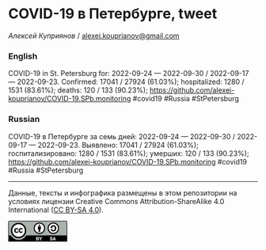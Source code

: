 COVID-19 в Петербурге, tweet
============================

*Алексей Куприянов* /
<a href="mailto:alexei.kouprianov@gmail.com" class="email">alexei.kouprianov@gmail.com</a>

### English

COVID-19 in St. Petersburg for: 2022-09-24 — 2022-09-30 / 2022-09-17 —
2022-09-23. Сonfirmed: 17041 / 27924 (61.03%); hospitalized: 1280 / 1531
(83.61%); deaths: 120 / 133 (90.23%);
<a href="https://github.com/alexei-kouprianov/COVID-19.SPb.monitoring" class="uri">https://github.com/alexei-kouprianov/COVID-19.SPb.monitoring</a>
\#covid19 \#Russia \#StPetersburg

### Russian

COVID-19 в Петербурге за семь дней: 2022-09-24 — 2022-09-30 / 2022-09-17
— 2022-09-23. Выявлено: 17041 / 27924 (61.03%); госпитализировано: 1280
/ 1531 (83.61%); умерших: 120 / 133 (90.23%);
<a href="https://github.com/alexei-kouprianov/COVID-19.SPb.monitoring" class="uri">https://github.com/alexei-kouprianov/COVID-19.SPb.monitoring</a>
\#covid19 \#Russia \#StPetersburg

------------------------------------------------------------------------

Данные, тексты и инфографика размещены в этом репозитории на условиях
лицензии Creative Commons Attribution-ShareAlike 4.0 International ([CC
BY-SA 4.0](https://creativecommons.org/licenses/by-sa/4.0/)).

![](../misc/CC-BY-SA-icon.png "CC-BY-SA")
